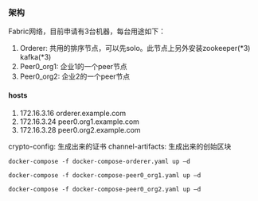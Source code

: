 ### 架构

Fabric网络，目前申请有3台机器，每台用途如下：

1. Orderer: 共用的排序节点，可以先solo。此节点上另外安装zookeeper(*3) kafka(*3)
1. Peer0_org1: 企业1的一个peer节点
1. Peer0_org2: 企业2的一个peer节点


#### hosts

1. 172.16.3.16 orderer.example.com
1. 172.16.3.24 peer0.org1.example.com
1. 172.16.3.28 peer0.org2.example.com


crypto-config: 生成出来的证书
channel-artifacts: 生成出来的创始区块


`docker-compose -f docker-compose-orderer.yaml up –d`

`docker-compose -f docker-compose-peer0_org1.yaml up –d`

`docker-compose -f docker-compose-peer0_org2.yaml up –d`
